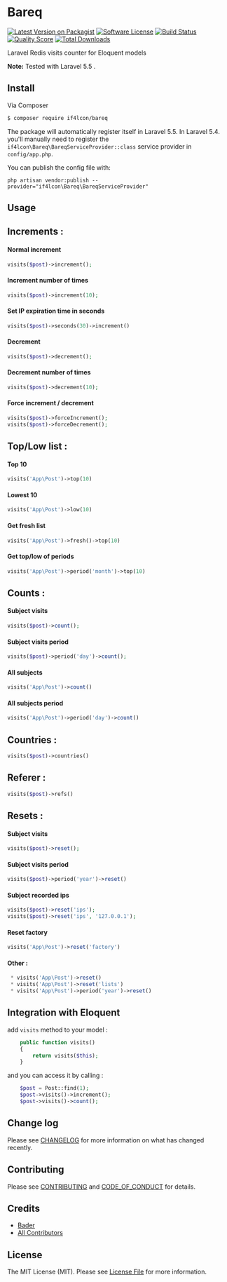 # Bareq

[![Latest Version on Packagist][ico-version]][link-packagist]
[![Software License][ico-license]](LICENSE.md)
[![Build Status][ico-travis]][link-travis]
[![Quality Score][ico-code-quality]][link-code-quality]
[![Total Downloads][ico-downloads]][link-downloads]

Laravel Redis visits counter for Eloquent models 

**Note:** Tested with Laravel 5.5 . 

## Install

Via Composer

``` bash
$ composer require if4lcon/bareq
```

The package will automatically register itself in Laravel 5.5. In Laravel 5.4. you'll manually need to register the `if4lcon\Bareq\BareqServiceProvider::class` service provider in `config/app.php`.

You can publish the config file with:

```
php artisan vendor:publish --provider="if4lcon\Bareq\BareqServiceProvider"
```

## Usage

## Increments :

#### Normal increment
``` php
visits($post)->increment();
```

#### Increment number of times
``` php
visits($post)->increment(10);
```

#### Set IP expiration time in seconds
``` php
visits($post)->seconds(30)->increment()
```

#### Decrement 
``` php
visits($post)->decrement();
```

#### Decrement number of times
``` php
visits($post)->decrement(10);
```

#### Force increment / decrement 
``` php
visits($post)->forceIncrement();
visits($post)->forceDecrement();
```
## Top/Low list :

#### Top 10
``` php
visits('App\Post')->top(10)
```

#### Lowest 10
``` php
visits('App\Post')->low(10)
```

#### Get fresh list
``` php
visits('App\Post')->fresh()->top(10)
```

#### Get top/low of periods
``` php
visits('App\Post')->period('month')->top(10)
```

## Counts :

#### Subject visits
``` php
visits($post)->count();
```

#### Subject visits period
``` php
visits($post)->period('day')->count();
```

#### All subjects
``` php
visits('App\Post')->count()
```

#### All subjects period
``` php
visits('App\Post')->period('day')->count()
```

## Countries :
``` php
visits($post)->countries()
```

## Referer :
``` php
visits($post)->refs()
```


## Resets :

#### Subject visits
``` php
visits($post)->reset();
```

#### Subject visits period
``` php
visits($post)->period('year')->reset()
```

#### Subject recorded ips
``` php
visits($post)->reset('ips');
visits($post)->reset('ips', '127.0.0.1');
```

#### Reset factory
``` php
visits('App\Post')->reset('factory')
```

#### Other :
``` php
 * visits('App\Post')->reset()
 * visits('App\Post')->reset('lists')
 * visits('App\Post')->period('year')->reset() 
```

## Integration with Eloquent

add ``visits`` method to your model :

```php
    public function visits()
    {
        return visits($this);
    }
```

and you can access it by calling :

```php
    $post = Post::find(1);
    $post->visits()->increment();
    $post->visits()->count();
```


## Change log

Please see [CHANGELOG](CHANGELOG.md) for more information on what has changed recently.


## Contributing

Please see [CONTRIBUTING](CONTRIBUTING.md) and [CODE_OF_CONDUCT](CODE_OF_CONDUCT.md) for details.

## Credits

- [Bader][link-author]
- [All Contributors][link-contributors]

## License

The MIT License (MIT). Please see [License File](LICENSE.md) for more information.

[ico-version]: https://img.shields.io/packagist/v/if4lcon/Bareq.svg?style=flat-square
[ico-license]: https://img.shields.io/badge/license-MIT-brightgreen.svg?style=flat-square
[ico-travis]: https://travis-ci.org/awssat/Bareq.svg?branch=master
[ico-scrutinizer]: https://img.shields.io/scrutinizer/coverage/g/if4lcon/Bareq.svg?style=flat-square
[ico-code-quality]: https://img.shields.io/scrutinizer/g/if4lcon/Bareq.svg?style=flat-square
[ico-downloads]: https://img.shields.io/packagist/dt/if4lcon/Bareq.svg?style=flat-square

[link-packagist]: https://packagist.org/packages/if4lcon/Bareq
[link-travis]: https://travis-ci.org/awssat/Bareq
[link-scrutinizer]: https://scrutinizer-ci.com/g/if4lcon/Bareq/code-structure
[link-code-quality]: https://scrutinizer-ci.com/g/if4lcon/Bareq
[link-downloads]: https://packagist.org/packages/if4lcon/Bareq
[link-author]: https://github.com/if4lcon
[link-contributors]: ../../contributors
